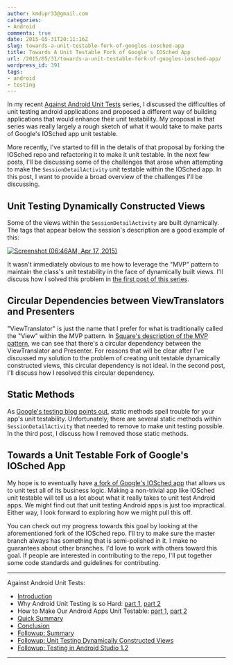 ```yaml
---
author: kmdupr33@gmail.com
categories:
- Android
comments: true
date: 2015-05-31T20:11:16Z
slug: towards-a-unit-testable-fork-of-googles-iosched-app
title: Towards A Unit Testable Fork of Google's IOSched App
url: /2015/05/31/towards-a-unit-testable-fork-of-googles-iosched-app/
wordpress_id: 391
tags:
- android
- testing
---
```


In my recent [Against Android Unit Tests](http://www.philosophicalhacker.com/2015/04/10/against-android-unit-tests/) series, I discussed the difficulties of unit testing android applications and proposed a different way of building applications that would enhance their unit testability. My proposal in that series was really largely a rough sketch of what it would take to make parts of Google's IOSched app unit testable.

More recently, I've started to fill in the details of that proposal by forking the IOSched repo and refactoring it to make it unit testable. In the next few posts, I'll be discussing some of the challenges that arose when attempting to make the `SessionDetailActivity` unit testable within the IOSched app. In this post, I want to provide a broad overview of the challenges I'll be discussing.

<!--more-->


## Unit Testing Dynamically Constructed Views


Some of the views within the `SessionDetailActivity` are built dynamically. The tags that appear below the session's description are a good example of this:

[![Screenshot (06:46AM, Apr 17, 2015)](http://www.philosophicalhacker.com/wp-content/uploads/2015/04/screenshot-0646am-apr-17-2015-169x300.png)](http://www.philosophicalhacker.com/wp-content/uploads/2015/04/screenshot-0646am-apr-17-2015.png)

It wasn't immediately obvious to me how to leverage the "MVP" pattern to maintain the class's unit testability in the face of dynamically built views. I'll discuss how I solved this problem in [the first post of this series](http://www.philosophicalhacker.com/2015/06/06/unit-testing-dynamically-constructed-views/).


## Circular Dependencies between ViewTranslators and Presenters


"ViewTranslator" is just the name that I prefer for what is traditionally called the "View" within the MVP pattern. In [Square's description of the MVP pattern](https://corner.squareup.com/2014/10/advocating-against-android-fragments.html), we can see that there's a circular dependency between the ViewTranslator and Presenter. For reasons that will be clear after I've discussed my solution to the problem of creating unit testable dynamically constructed views, this circular dependency is not ideal. In the second post, I'll discuss how I resolved this circular dependency.


## Static Methods


As [Google's testing blog points out](http://googletesting.blogspot.com/2008/12/static-methods-are-death-to-testability.html), static methods spell trouble for your app's unit testability. Unfortunately, there are several static methods within `SessionDetailActivity` that needed to remove to make unit testing possible. In the third post, I discuss how I removed those static methods.


## Towards a Unit Testable Fork of Google's IOSched App


My hope is to eventually have [a fork of Google's IOSched app](https://github.com/kmdupr33/iosched) that allows us to unit test all of its business logic. Making a non-trivial app like IOSched unit testable will tell us a lot about what it really takes to unit test Android apps. We might find out that unit testing Android apps is just too impractical. Either way, I look forward to exploring how we might pull this off.

You can check out my progress towards this goal by looking at the aforementioned fork of the IOSched repo. I'll try to make sure the master branch always has something that is semi-polished in it. I make no guarantees about other branches. I'd love to work with others toward this goal. If people are interested in contributing to the repo, I'll put together some code standards and guidelines for contributing.

---

Against Android Unit Tests:

 * [Introduction](http://www.philosophicalhacker.com/2015/04/10/against-android-unit-tests/)
 * Why Android Unit Testing is so Hard: [part 1](http://www.philosophicalhacker.com/2015/04/17/why-android-unit-testing-is-so-hard-pt-1/), [part 2](http://www.philosophicalhacker.com/2015/04/24/why-android-unit-testing-is-so-hard-pt-2/)
 * How to Make Our Android Apps Unit Testable: [part 1](http://www.philosophicalhacker.com/2015/05/01/how-to-make-our-android-apps-unit-testable-pt-1/), [part 2](http://www.philosophicalhacker.com/2015/05/08/how-to-make-our-android-apps-unit-testable-pt-2/)
 * [Quick Summary](http://www.philosophicalhacker.com/2015/05/09/android-unit-testing-guides/)
 * [Conclusion](http://www.philosophicalhacker.com/2015/05/22/what-ive-learned-from-trying-to-make-an-android-app-unit-testable/)
 * [Followup: Summary](http://www.philosophicalhacker.com/2015/05/31/towards-a-unit-testable-fork-of-googles-iosched-app/)
 * [Followup: Unit Testing Dynamically Constructed Views](http://www.philosophicalhacker.com/2015/06/06/unit-testing-dynamically-constructed-views/)
 * [Followup: Testing in Android Studio 1.2](http://www.philosophicalhacker.com/2015/05/29/making-the-most-of-android-studios-unit-testing-support/)

---
